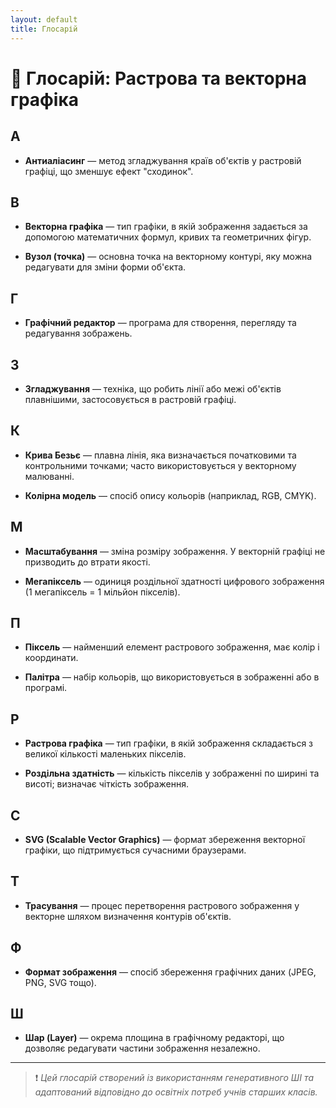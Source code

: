 ```yaml
---
layout: default
title: Глосарій
---
```


# 📘 Глосарій: Растрова та векторна графіка

## А

- **Антиаліасинг** — метод згладжування країв об'єктів у растровій графіці, що зменшує ефект "сходинок".

## В

- **Векторна графіка** — тип графіки, в якій зображення задається за допомогою математичних формул, кривих та геометричних фігур.

- **Вузол (точка)** — основна точка на векторному контурі, яку можна редагувати для зміни форми об'єкта.

## Г

- **Графічний редактор** — програма для створення, перегляду та редагування зображень.

## З

- **Згладжування** — техніка, що робить лінії або межі об'єктів плавнішими, застосовується в растровій графіці.

## К

- **Крива Безьє** — плавна лінія, яка визначається початковими та контрольними точками; часто використовується у векторному малюванні.

- **Колірна модель** — спосіб опису кольорів (наприклад, RGB, CMYK).

## М

- **Масштабування** — зміна розміру зображення. У векторній графіці не призводить до втрати якості.

- **Мегапіксель** — одиниця роздільної здатності цифрового зображення (1 мегапіксель = 1 мільйон пікселів).

## П

- **Піксель** — найменший елемент растрового зображення, має колір і координати.

- **Палітра** — набір кольорів, що використовується в зображенні або в програмі.

## Р

- **Растрова графіка** — тип графіки, в якій зображення складається з великої кількості маленьких пікселів.

- **Роздільна здатність** — кількість пікселів у зображенні по ширині та висоті; визначає чіткість зображення.

## С

- **SVG (Scalable Vector Graphics)** — формат збереження векторної графіки, що підтримується сучасними браузерами.

## Т

- **Трасування** — процес перетворення растрового зображення у векторне шляхом визначення контурів об'єктів.

## Ф

- **Формат зображення** — спосіб збереження графічних даних (JPEG, PNG, SVG тощо).

## Ш

- **Шар (Layer)** — окрема площина в графічному редакторі, що дозволяє редагувати частини зображення незалежно.

---

> ❗ *Цей глосарій створений із використанням генеративного ШІ та адаптований відповідно до освітніх потреб учнів старших класів.*
